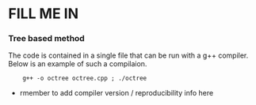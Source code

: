 # FILL ME IN



### Tree based method

The code is contained in a single file that can be run with a g++ compiler. Below is an example of such a compilaion.

        g++ -o octree octree.cpp ; ./octree

* rmember to add compiler version / reproducibility info here
